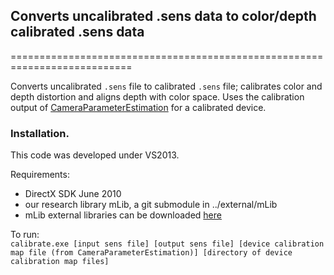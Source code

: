 ## Converts uncalibrated .sens data to color/depth calibrated .sens data
===========================================================================

Converts uncalibrated `.sens` file to calibrated `.sens` file; calibrates color and depth distortion and aligns depth with color space.
Uses the calibration output of [CameraParameterEstimation](../CameraParameterEstimation) for a calibrated device.

### Installation.
This code was developed under VS2013.

Requirements:
- DirectX SDK June 2010
- our research library mLib, a git submodule in ../external/mLib
- mLib external libraries can be downloaded [here](https://www.dropbox.com/s/fve3uen5mzonidx/mLibExternal.zip?dl=0)


To run:  
`calibrate.exe [input sens file] [output sens file] [device calibration map file (from CameraParameterEstimation)] [directory of device calibration map files]`